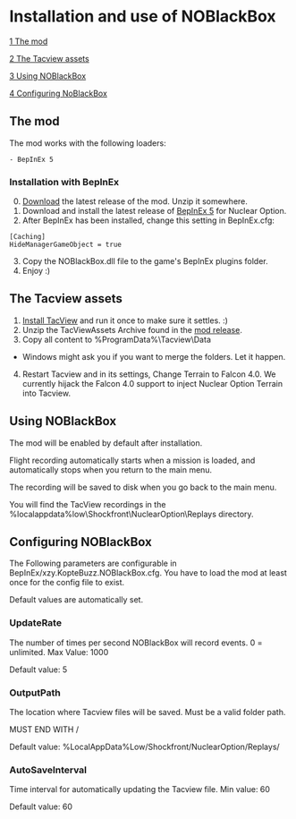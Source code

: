 # Installation and use of NOBlackBox
[1 The mod](./INSTALL.md#the-mod)

[2 The Tacview assets](./INSTALL.md#the-tacview-assets)

[3 Using NOBlackBox](./INSTALL.md#using-noblackbox)

[4 Configuring NoBlackBox](./INSTALL.md#configuring-noblackbox)


## The mod
The mod works with the following loaders:

	- BepInEx 5

### Installation with BepInEx
0. [Download](https://github.com/KopterBuzz/NOBlackBox/releases) the latest release of the mod. Unzip it somewhere.
1. Download and install the latest release of [BepInEx 5](https://github.com/BepInEx/BepInEx/releases/latest) for Nuclear Option.
2. After BepInEx has been installed, change this setting in BepInEx.cfg:
```
[Caching]
HideManagerGameObject = true
```
3. Copy the NOBlackBox.dll file to the game's BepInEx plugins folder.
4. Enjoy :)

## The Tacview assets
1. [Install TacView](https://www.tacview.net/download/latest/en/) and run it once to make sure it settles. :)
2. Unzip the TacViewAssets Archive found in the [mod release](https://github.com/KopterBuzz/NOBlackBox/releases/latest).
3. Copy all content to %ProgramData%\Tacview\Data
	
- Windows might ask you if you want to merge the folders. Let it happen.
4. Restart Tacview and in its settings, Change Terrain to Falcon 4.0. We currently hijack the Falcon 4.0 support to inject Nuclear Option Terrain into Tacview.
## Using NOBlackBox
The mod will be enabled by default after installation.

Flight recording automatically starts when a mission is loaded, and automatically stops when you return to the main menu.

The recording will be saved to disk when you go back to the main menu.

You will find the TacView recordings in the %localappdata%low\Shockfront\NuclearOption\Replays directory.

## Configuring NOBlackBox
The Following parameters are configurable in BepInEx/xzy.KopteBuzz.NOBlackBox.cfg. You have to load the mod at least once for the config file to exist.

Default values are automatically set.

### UpdateRate

The number of times per second NOBlackBox will record events. 0 = unlimited. Max Value: 1000

Default value: 5

### OutputPath
The location where Tacview files will be saved. Must be a valid folder path.

MUST END WITH /

Default value: %LocalAppData%Low/Shockfront/NuclearOption/Replays/

### AutoSaveInterval

Time interval for automatically updating the Tacview file. Min value: 60

Default value: 60

